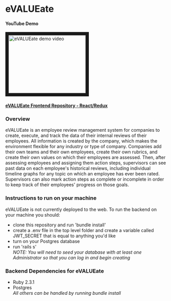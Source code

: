 # eVALUEate

#### YouTube Demo
<a href="http://www.youtube.com/watch?feature=player_embedded&v=XcEE10kJ6X4
" target="_blank"><img src="http://img.youtube.com/vi/XcEE10kJ6X4/0.jpg" 
alt="eVALUEate demo video" width="240" height="180" border="10" /></a>

#### [eVALUEate Frontend Repository - React/Redux](https://github.com/dtfreemn/evaluator-react-redux)

### Overview
  eVALUEate is an employee review management system for companies to create, execute, and track the data of their internal reviews of their employees. All information is created by the company, which makes the environment flexible for any industry or type of company. Companies add their own teams and their own employees, create their own rubrics, and create their own values on which their employees are assessed. Then, after assessing employees and assigning them action steps, supervisors can see past data on each employee's historical reviews, including individual timeline graphs for any topic on which an employee has ever been rated. Supervisors can also mark action steps as complete or incomplete in order to keep track of their employees' progress on those goals.

### Instructions to run on your machine
  eVALUEate is not currently deployed to the web. To run the backend on your machine you should:
  - clone this repository and run 'bundle install'
  - create a .env file in the top level folder and create a variable called JWT_SECRET that is equal to anything you'd like
  - turn on your Postgres database
  - run 'rails s' </br>
  *NOTE: You will need to seed your database with at least one Administrator so that you can log in and begin creating*

### Backend Dependencies for eVALUEate
  - Ruby 2.3.1
  - Postgres</br>
  *All others can be handled by running bundle install*

